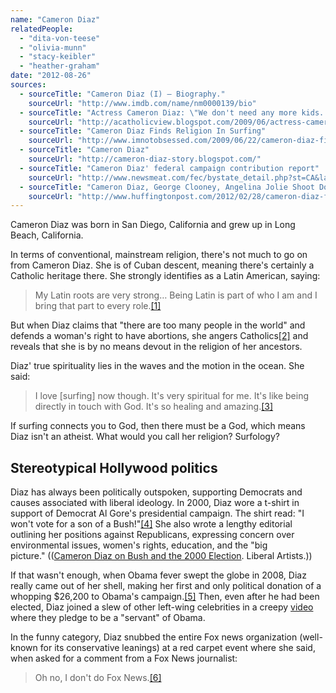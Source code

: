 ```yaml
---
name: "Cameron Diaz"
relatedPeople:
  - "dita-von-teese"
  - "olivia-munn"
  - "stacy-keibler"
  - "heather-graham"
date: "2012-08-26"
sources:
  - sourceTitle: "Cameron Diaz (I) – Biography."
    sourceUrl: "http://www.imdb.com/name/nm0000139/bio"
  - sourceTitle: "Actress Cameron Diaz: \"We don't need any more kids. We have plenty of people on this planet.\""
    sourceUrl: "http://acatholicview.blogspot.com/2009/06/actress-cameron-diaz-we-dont-need-any.html"
  - sourceTitle: "Cameron Diaz Finds Religion In Surfing"
    sourceUrl: "http://www.imnotobsessed.com/2009/06/22/cameron-diaz-finds-religion-in-surfing/"
  - sourceTitle: "Cameron Diaz"
    sourceUrl: "http://cameron-diaz-story.blogspot.com/"
  - sourceTitle: "Cameron Diaz' federal campaign contribution report"
    sourceUrl: "http://www.newsmeat.com/fec/bystate_detail.php?st=CA&last=Diaz&first=Cameron"
  - sourceTitle: "Cameron Diaz, George Clooney, Angelina Jolie Shoot Down Fox News' Jesse Watters At Oscars"
    sourceUrl: "http://www.huffingtonpost.com/2012/02/28/cameron-diaz-fox-news-george-clooney-angelina-jolie_n_1307330.html"
---
```


Cameron Diaz was born in San Diego, California and grew up in Long Beach, California.

In terms of conventional, mainstream religion, there's not much to go on from Cameron Diaz. She is of Cuban descent, meaning there's certainly a Catholic heritage there. She strongly identifies as a Latin American, saying:

>My Latin roots are very strong… Being Latin is part of who I am and I bring that part to every role.<a class="source-citation" href="#http://www.imdb.com/name/nm0000139/bio" title="Cameron Diaz (I) – Biography.">[1]</a>

But when Diaz claims that "there are too many people in the world" and defends a woman's right to have abortions, she angers Catholics<a class="source-citation" href="#http://acatholicview.blogspot.com/2009/06/actress-cameron-diaz-we-dont-need-any.html" title="Actress Cameron Diaz: &quot;We don&apos;t need any more kids. We have plenty of people on this planet.&quot;">[2]</a> and reveals that she is by no means devout in the religion of her ancestors.

Diaz' true spirituality lies in the waves and the motion in the ocean. She said:

>I love [surfing] now though. It's very spiritual for me. It's like being directly in touch with God. It's so healing and amazing.<a class="source-citation" href="#http://www.imnotobsessed.com/2009/06/22/cameron-diaz-finds-religion-in-surfing/" title="Cameron Diaz Finds Religion In Surfing">[3]</a>

If surfing connects you to God, then there must be a God, which means Diaz isn't an atheist. What would you call her religion? Surfology?

## Stereotypical Hollywood politics

Diaz has always been politically outspoken, supporting Democrats and causes associated with liberal ideology. In 2000, Diaz wore a t-shirt in support of Democrat Al Gore's presidential campaign. The shirt read: "I won't vote for a son of a Bush!"<a class="source-citation" href="#http://cameron-diaz-story.blogspot.com/" title="Cameron Diaz">[4]</a> She also wrote a lengthy editorial outlining her positions against Republicans, expressing concern over environmental issues, women's rights, education, and the "big picture." (([Cameron Diaz on Bush and the 2000 Election](http://www.liberalartists.com/cgi-bin/index.cgi?action=viewnews&id=52). Liberal Artists.))

If that wasn't enough, when Obama fever swept the globe in 2008, Diaz really came out of her shell, making her first and only political donation of a whopping $26,200 to Obama's campaign.<a class="source-citation" href="#http://www.newsmeat.com/fec/bystate_detail.php?st=CA&last=Diaz&first=Cameron" title="Cameron Diaz&apos; federal campaign contribution report">[5]</a> Then, even after he had been elected, Diaz joined a slew of other left-wing celebrities in a creepy [video](http://latimesblogs.latimes.com/entertainmentnewsbuzz/2009/01/video-cameron-d.html) where they pledge to be a "servant" of Obama.

In the funny category, Diaz snubbed the entire Fox news organization (well-known for its conservative leanings) at a red carpet event where she said, when asked for a comment from a Fox News journalist:

>Oh no, I don't do Fox News.<a class="source-citation" href="#http://www.huffingtonpost.com/2012/02/28/cameron-diaz-fox-news-george-clooney-angelina-jolie_n_1307330.html" title="Cameron Diaz, George Clooney, Angelina Jolie Shoot Down Fox News&apos; Jesse Watters At Oscars">[6]</a>